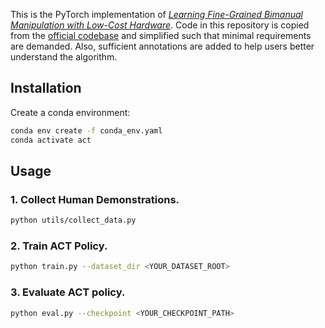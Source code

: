 This is the PyTorch implementation of [_Learning Fine-Grained Bimanual Manipulation with Low-Cost Hardware_](https://arxiv.org/abs/2304.13705). Code in this repository is copied from the [official codebase](https://github.com/tonyzhaozh/act) and simplified such that minimal requirements are demanded. Also, sufficient annotations are added to help users better understand the algorithm.

## Installation
Create a conda environment:
```bash
conda env create -f conda_env.yaml
conda activate act
```

## Usage
### 1. Collect Human Demonstrations.
```bash
python utils/collect_data.py
```
### 2. Train ACT Policy.
```bash
python train.py --dataset_dir <YOUR_DATASET_ROOT>
```
### 3. Evaluate ACT policy.
```bash
python eval.py --checkpoint <YOUR_CHECKPOINT_PATH>
```
